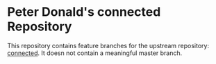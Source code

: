 # Peter Donald's connected Repository

This repository contains feature branches for the upstream repository: [connected](https://github.com/Vertispan/connected).
It doesn not contain a meaningful master branch.
